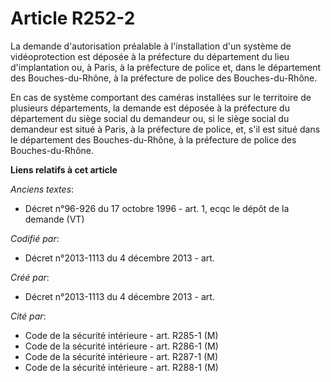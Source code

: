 # Article R252-2

La demande d'autorisation préalable à l'installation d'un système de vidéoprotection est déposée à la préfecture du
département du lieu d'implantation ou, à Paris, à la préfecture de police et, dans le département des Bouches-du-Rhône, à la
préfecture de police des Bouches-du-Rhône.

En cas de système comportant des caméras installées sur le territoire de plusieurs départements, la demande est déposée à la
préfecture du département du siège social du demandeur ou, si le siège social du demandeur est situé à Paris, à la préfecture
de police, et, s'il est situé dans le département des Bouches-du-Rhône, à la préfecture de police des Bouches-du-Rhône.

**Liens relatifs à cet article**

_Anciens textes_:

  - Décret n°96-926 du 17 octobre 1996 - art. 1, ecqc le dépôt de la demande (VT)

_Codifié par_:

  - Décret n°2013-1113 du 4 décembre 2013 - art.

_Créé par_:

  - Décret n°2013-1113 du 4 décembre 2013 - art.

_Cité par_:

  - Code de la sécurité intérieure - art. R285-1 (M)
  - Code de la sécurité intérieure - art. R286-1 (M)
  - Code de la sécurité intérieure - art. R287-1 (M)
  - Code de la sécurité intérieure - art. R288-1 (M)
